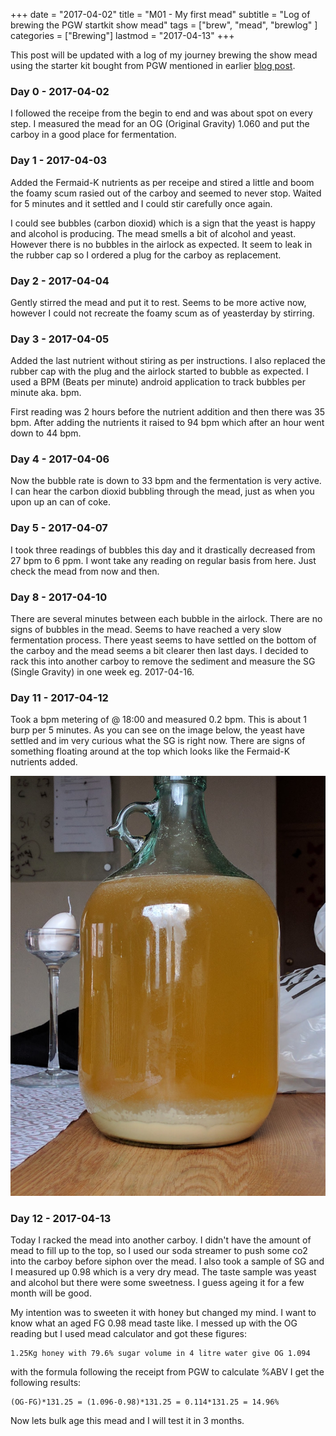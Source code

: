 +++
date = "2017-04-02"
title = "M01 - My first mead"
subtitle = "Log of brewing the PGW startkit show mead"
tags = ["brew", "mead", "brewlog" ]
categories = ["Brewing"]
lastmod = "2017-04-13"
+++

This post will be updated with a log of my journey brewing the show
mead using the starter kit bought from PGW mentioned in earlier [blog
post](../pgw-mead-startkit/).


### Day 0 - 2017-04-02

I followed the receipe from the begin to end and was about spot on
every step. I measured the mead for an OG (Original Gravity) 1.060 and
put the carboy in a good place for fermentation.


### Day 1 - 2017-04-03

Added the Fermaid-K nutrients as per receipe and stired a little and
boom the foamy scum rasied out of the carboy and seemed to never
stop. Waited for 5 minutes and it settled and I could stir carefully
once again.

I could see bubbles (carbon dioxid) which is a sign that the yeast is
happy and alcohol is producing. The mead smells a bit of alcohol and
yeast. However there is no bubbles in the airlock as expected. It seem
to leak in the rubber cap so I ordered a plug for the carboy as
replacement.


### Day 2 - 2017-04-04

Gently stirred the mead and put it to rest. Seems to be more active
now, however I could not recreate the foamy scum as of yeasterday by
stirring.


### Day 3 - 2017-04-05

Added the last nutrient without stiring as per instructions. I also
replaced the rubber cap with the plug and the airlock started to
bubble as expected. I used a BPM (Beats per minute) android
application to track bubbles per minute aka. bpm.

First reading was 2 hours before the nutrient addition and then there
was 35 bpm. After adding the nutrients it raised to 94 bpm which after
an hour went down to 44 bpm.


### Day 4 - 2017-04-06

Now the bubble rate is down to 33 bpm and the fermentation is very
active. I can hear the carbon dioxid bubbling through the mead, just
as when you upon up an can of coke.


### Day 5 - 2017-04-07

I took three readings of bubbles this day and it drastically decreased
from 27 bpm to 6 ppm. I wont take any reading on regular basis from
here. Just check the mead from now and then.


### Day 8 - 2017-04-10

There are several minutes between each bubble in the airlock. There
are no signs of bubbles in the mead. Seems to have reached a very slow
fermentation process. There yeast seems to have settled on the bottom
of the carboy and the mead seems a bit clearer then last days. I
decided to rack this into another carboy to remove the sediment and
measure the SG (Single Gravity) in one week eg. 2017-04-16.


### Day 11 - 2017-04-12

Took a bpm metering of @ 18:00 and measured 0.2 bpm. This is about 1
burp per 5 minutes. As you can see on the image below, the yeast have
settled and im very curious what the SG is right now. There are signs
of something floating around at the top which looks like the Fermaid-K
nutrients added.

![settling](/img/m01_mead_settling.jpg)


### Day 12 - 2017-04-13

Today I racked the mead into another carboy. I didn't have the amount
of mead to fill up to the top, so I used our soda streamer to push
some co2 into the carboy before siphon over the mead. I also took a
sample of SG and I measured up 0.98 which is a very dry mead. The
taste sample was yeast and alcohol but there were some sweetness. I
guess ageing it for a few month will be good.

My intention was to sweeten it with honey but changed my mind. I want
to know what an aged FG 0.98 mead taste like. I messed up with the OG
reading but I used mead calculator and got these figures:

	1.25Kg honey with 79.6% sugar volume in 4 litre water give OG 1.094

with the formula following the receipt from PGW to calculate %ABV I
get the following results:

	(OG-FG)*131.25 = (1.096-0.98)*131.25 = 0.114*131.25 = 14.96%

Now lets bulk age this mead and I will test it in 3 months.
